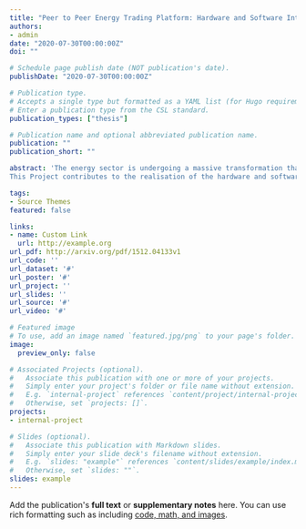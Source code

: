```yaml
---
title: "Peer to Peer Energy Trading Platform: Hardware and Software Integration"
authors:
- admin
date: "2020-07-30T00:00:00Z"
doi: ""

# Schedule page publish date (NOT publication's date).
publishDate: "2020-07-30T00:00:00Z"

# Publication type.
# Accepts a single type but formatted as a YAML list (for Hugo requirements).
# Enter a publication type from the CSL standard.
publication_types: ["thesis"]

# Publication name and optional abbreviated publication name.
publication: ""
publication_short: ""

abstract: 'The energy sector is undergoing a massive transformation that includes key aspects such as integrating renewables, improving operational efficiency, leveraging smart grid infrastructure, and handling the dynamics of transactive energy. Digitization of electricity value chain and increased integration of distributed energy resources are turning passive consumers into active consumers who can locally sell their electricity, called Prosumers. The Peer to Peer (P2P) energy trading is a new paradigm, which introduces flexibility among the electricity users, where the energy from renewables and battery storage is shared and traded locally. 
This Project contributes to the realisation of the hardware and software platform for P2P energy trading testbed at IIT Gandhinagar. This setup comprises two prosumers (Peer A and Peer B) and a consumer (Peer C). Peer A has solar PV, and battery energy storage system, whereas Peer B has an EV charging with a vehicle to grid (V2G) capability. These peers have almost equal load demand to meet. The energy meters connected at the respective nodes are integrated with a smart agent to log the energy data at the regular interval. A smart agent runs the forecasting module followed by an optimization algorithm to optimally schedule the dispatchable resources at the respective peers. This setup has been seamlessly interfaced with Blockchain based digital platform for showcasing the P2P energy trading application in a real world environment.'

tags:
- Source Themes
featured: false

links:
- name: Custom Link
  url: http://example.org
url_pdf: http://arxiv.org/pdf/1512.04133v1
url_code: ''
url_dataset: '#'
url_poster: '#'
url_project: ''
url_slides: ''
url_source: '#'
url_video: '#'

# Featured image
# To use, add an image named `featured.jpg/png` to your page's folder. 
image:
  preview_only: false

# Associated Projects (optional).
#   Associate this publication with one or more of your projects.
#   Simply enter your project's folder or file name without extension.
#   E.g. `internal-project` references `content/project/internal-project/index.md`.
#   Otherwise, set `projects: []`.
projects:
- internal-project

# Slides (optional).
#   Associate this publication with Markdown slides.
#   Simply enter your slide deck's filename without extension.
#   E.g. `slides: "example"` references `content/slides/example/index.md`.
#   Otherwise, set `slides: ""`.
slides: example
---
```


Add the publication's **full text** or **supplementary notes** here. You can use rich formatting such as including [code, math, and images](https://docs.hugoblox.com/content/writing-markdown-latex/).

